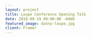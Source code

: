 ```yaml
---
layout: project
title: Loupe Conference Opening Talk
date: 2018-09-19 09:00:00 -0400
featured_image: danny-loupe.jpg
client: Framer
---
```

